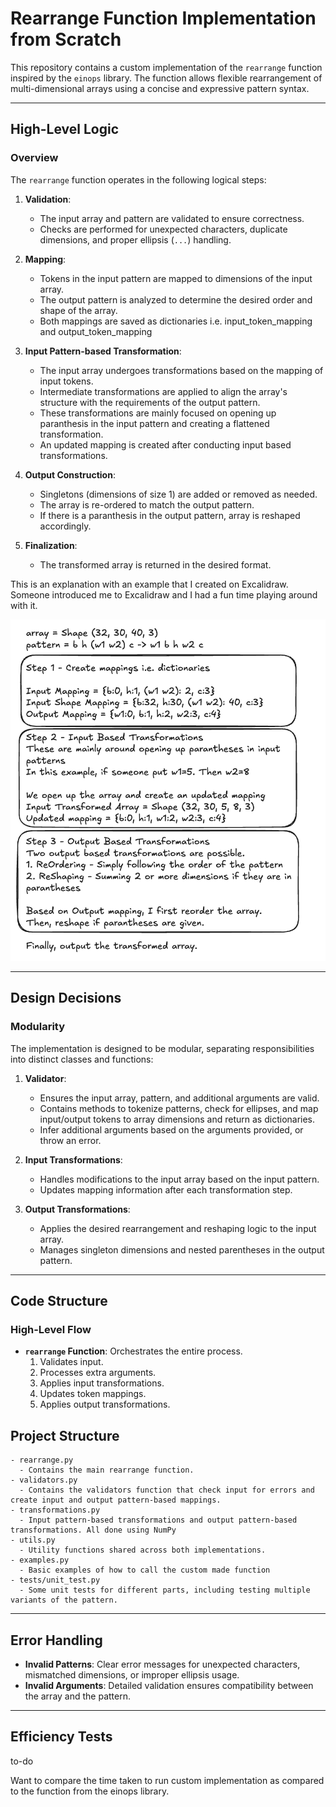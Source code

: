 # Rearrange Function Implementation from Scratch

This repository contains a custom implementation of the `rearrange` function inspired by the `einops` library. The function allows flexible rearrangement of multi-dimensional arrays using a concise and expressive pattern syntax.

---

## High-Level Logic

### Overview
The `rearrange` function operates in the following logical steps:

1. **Validation**:
   - The input array and pattern are validated to ensure correctness.
   - Checks are performed for unexpected characters, duplicate dimensions, and proper ellipsis (`...`) handling.

2. **Mapping**:
   - Tokens in the input pattern are mapped to dimensions of the input array.
   - The output pattern is analyzed to determine the desired order and shape of the array.
   - Both mappings are saved as dictionaries i.e. input_token_mapping and output_token_mapping

3. **Input Pattern-based Transformation**:
   - The input array undergoes transformations based on the mapping of input tokens.
   - Intermediate transformations are applied to align the array's structure with the requirements of the output pattern.
   - These transformations are mainly focused on opening up paranthesis in the input pattern and creating a flattened transformation.
   - An updated mapping is created after conducting input based transformations.

4. **Output Construction**:
   - Singletons (dimensions of size 1) are added or removed as needed.
   - The array is re-ordered to match the output pattern.
   - If there is a paranthesis in the output pattern, array is reshaped accordingly.
 
5. **Finalization**:
   - The transformed array is returned in the desired format.

This is an explanation with an example that I created on Excalidraw. Someone introduced me to Excalidraw and I had a fun time playing around with it.

![alt text](excalidraw_explanation.png)

---

## Design Decisions

### Modularity
The implementation is designed to be modular, separating responsibilities into distinct classes and functions:

1. **Validator**:
   - Ensures the input array, pattern, and additional arguments are valid.
   - Contains methods to tokenize patterns, check for ellipses, and map input/output tokens to array dimensions and return as dictionaries.
   - Infer additional arguments based on the arguments provided, or throw an error.

2. **Input Transformations**:
   - Handles modifications to the input array based on the input pattern.
   - Updates mapping information after each transformation step.

3. **Output Transformations**:
   - Applies the desired rearrangement and reshaping logic to the input array.
   - Manages singleton dimensions and nested parentheses in the output pattern.

---

## Code Structure

### High-Level Flow
- **`rearrange` Function**: Orchestrates the entire process.
  1. Validates input.
  2. Processes extra arguments.
  3. Applies input transformations.
  4. Updates token mappings.
  5. Applies output transformations.

## Project Structure
```
- rearrange.py
  - Contains the main rearrange function.
- validators.py
  - Contains the validators function that check input for errors and create input and output pattern-based mappings.
- transformations.py
  - Input pattern-based transformations and output pattern-based transformations. All done using NumPy
- utils.py
  - Utility functions shared across both implementations.
- examples.py
  - Basic examples of how to call the custom made function
- tests/unit_test.py
  - Some unit tests for different parts, including testing multiple variants of the pattern.
```

---

## Error Handling
- **Invalid Patterns**: Clear error messages for unexpected characters, mismatched dimensions, or improper ellipsis usage.
- **Invalid Arguments**: Detailed validation ensures compatibility between the array and the pattern.

---

## Efficiency Tests

to-do

Want to compare the time taken to run custom implementation as compared to the function from the einops library.